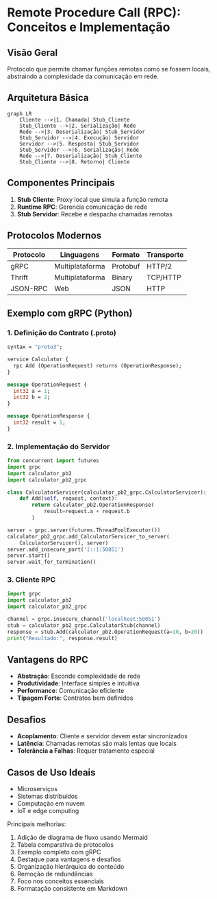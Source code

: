 # Remote Procedure Call (RPC): Conceitos e Implementação

## Visão Geral

Protocolo que permite chamar funções remotas como se fossem locais, abstraindo a complexidade da comunicação em rede.

## Arquitetura Básica

```mermaid
graph LR
    Cliente -->|1. Chamada| Stub_Cliente
    Stub_Cliente -->|2. Serialização| Rede
    Rede -->|3. Deserialização| Stub_Servidor
    Stub_Servidor -->|4. Execução| Servidor
    Servidor -->|5. Resposta| Stub_Servidor
    Stub_Servidor -->|6. Serialização| Rede
    Rede -->|7. Deserialização| Stub_Cliente
    Stub_Cliente -->|8. Retorno| Cliente
```

## Componentes Principais

1. **Stub Cliente**: Proxy local que simula a função remota
2. **Runtime RPC**: Gerencia comunicação de rede
3. **Stub Servidor**: Recebe e despacha chamadas remotas

## Protocolos Modernos

| Protocolo | Linguagens      | Formato  | Transporte |
| --------- | --------------- | -------- | ---------- |
| gRPC      | Multiplataforma | Protobuf | HTTP/2     |
| Thrift    | Multiplataforma | Binary   | TCP/HTTP   |
| JSON-RPC  | Web             | JSON     | HTTP       |

## Exemplo com gRPC (Python)

### 1. Definição do Contrato (.proto)

```protobuf
syntax = "proto3";

service Calculator {
  rpc Add (OperationRequest) returns (OperationResponse);
}

message OperationRequest {
  int32 a = 1;
  int32 b = 2;
}

message OperationResponse {
  int32 result = 1;
}
```

### 2. Implementação do Servidor

```python
from concurrent import futures
import grpc
import calculator_pb2
import calculator_pb2_grpc

class CalculatorServicer(calculator_pb2_grpc.CalculatorServicer):
    def Add(self, request, context):
        return calculator_pb2.OperationResponse(
            result=request.a + request.b
        )

server = grpc.server(futures.ThreadPoolExecutor())
calculator_pb2_grpc.add_CalculatorServicer_to_server(
    CalculatorServicer(), server)
server.add_insecure_port('[::]:50051')
server.start()
server.wait_for_termination()
```

### 3. Cliente RPC

```python
import grpc
import calculator_pb2
import calculator_pb2_grpc

channel = grpc.insecure_channel('localhost:50051')
stub = calculator_pb2_grpc.CalculatorStub(channel)
response = stub.Add(calculator_pb2.OperationRequest(a=10, b=20))
print("Resultado:", response.result)
```

## Vantagens do RPC

- **Abstração**: Esconde complexidade de rede
- **Produtividade**: Interface simples e intuitiva
- **Performance**: Comunicação eficiente
- **Tipagem Forte**: Contratos bem definidos

## Desafios

- **Acoplamento**: Cliente e servidor devem estar sincronizados
- **Latência**: Chamadas remotas são mais lentas que locais
- **Tolerância a Falhas**: Requer tratamento especial

## Casos de Uso Ideais

- Microserviços
- Sistemas distribuídos
- Computação em nuvem
- IoT e edge computing

Principais melhorias:

1. Adição de diagrama de fluxo usando Mermaid
2. Tabela comparativa de protocolos
3. Exemplo completo com gRPC
4. Destaque para vantagens e desafios
5. Organização hierárquica do conteúdo
6. Remoção de redundâncias
7. Foco nos conceitos essenciais
8. Formatação consistente em Markdown
